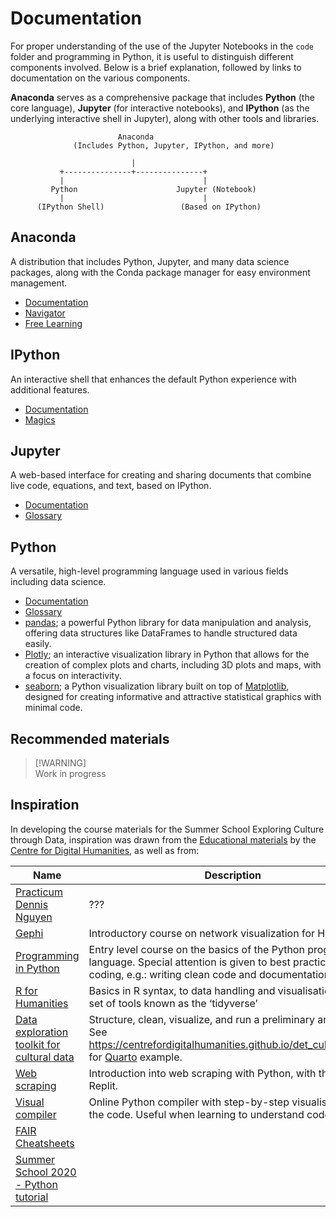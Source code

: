 # Documentation
For proper understanding of the use of the Jupyter Notebooks in the `code` folder and programming in Python, it is useful to distinguish different components involved. Below is a brief explanation, followed by links to documentation on the various components.

**Anaconda** serves as a comprehensive package that includes **Python** (the core language), **Jupyter** (for interactive notebooks), and **IPython** (as the underlying interactive shell in Jupyter), along with other tools and libraries.
```plaintext
                        Anaconda
              (Includes Python, Jupyter, IPython, and more)

                           |
           +---------------+---------------+
           |                               |
         Python                      Jupyter (Notebook)
           |                               |
      (IPython Shell)                 (Based on IPython)
```

## Anaconda
A distribution that includes Python, Jupyter, and many data science packages, along with the Conda package manager for easy environment management.
- [Documentation](https://docs.anaconda.com/)
- [Navigator](https://docs.anaconda.com/navigator/)
- [Free Learning](https://freelearning.anaconda.cloud/)

## IPython
An interactive shell that enhances the default Python experience with additional features.
- [Documentation](https://ipython.readthedocs.io/en/stable/index.html)
- [Magics](https://ipython.readthedocs.io/en/stable/interactive/magics.html)

## Jupyter
A web-based interface for creating and sharing documents that combine live code, equations, and text, based on IPython.
- [Documentation](https://docs.jupyter.org/en/latest/)
- [Glossary](https://docs.jupyter.org/en/latest/glossary.html)

## Python
A versatile, high-level programming language used in various fields including data science.
- [Documentation](https://docs.python.org/3/)
- [Glossary](https://docs.python.org/3/glossary.html)
- [pandas](https://pandas.pydata.org/); a powerful Python library for data manipulation and analysis, offering data structures like DataFrames to handle structured data easily.
- [Plotly](https://plotly.com/python/); an interactive visualization library in Python that allows for the creation of complex plots and charts, including 3D plots and maps, with a focus on interactivity.
- [seaborn](https://seaborn.pydata.org/); a Python visualization library built on top of [Matplotlib](https://matplotlib.org/), designed for creating informative and attractive statistical graphics with minimal code.

## Recommended materials
> [!WARNING]\
> Work in progress

## Inspiration

In developing the course materials for the Summer School Exploring Culture through Data, inspiration was drawn from the [Educational materials](https://github.com/CentreForDigitalHumanities/Education) by the [Centre for Digital Humanities](https://cdh.uu.nl/), as well as from:

| Name | Description |
| --- | --- |
| [Practicum Dennis Nguyen](https://solisservices.sharepoint.com/:f:/r/sites/DataSummerSchool2024-Organisatie/Shared%20Documents/Organisatie/Dennis%20practicum?csf=1&web=1&e=HxsDhg) | ??? | 
| [Gephi](https://github.com/CentreForDigitalHumanities/Gephi/) | Introductory course on network visualization for Humanities. |
| [Programming in Python](https://github.com/UUDigitalHumanitieslab/programming-in-python) | Entry level course on the basics of the Python programming language. Special attention is given to best practices in coding, e.g.: writing clean code and documentation. |
| [R for Humanities](https://github.com/CentreForDigitalHumanities/workshop-r-for-humanities) | Basics in R syntax, to data handling and visualisation using a set of tools known as the ‘tidyverse’ | 
| [Data exploration toolkit for cultural data](https://github.com/CentreForDigitalHumanities/det_cultural_data) | Structure, clean, visualize, and run a preliminary analysis. See https://centrefordigitalhumanities.github.io/det_cultural_data/ for [Quarto](https://quarto.org/) example. |
| [Web scraping](https://github.com/CentreForDigitalHumanities/workshop-web-scraping) | Introduction into web scraping with Python, with the use of Replit. |
| [Visual compiler](https://pythontutor.com/python-compiler.html#mode=edit) | Online Python compiler with step-by-step visualisation of the code. Useful when learning to understand code. |
| [FAIR Cheatsheets](https://github.com/UtrechtUniversity/FAIR-Cheatsheets) | |
| [Summer School 2020 - Python tutorial](https://gitlab.com/utrecht-data-school/education/summer-school/python-tutorial/) | |  
